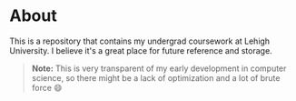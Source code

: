 # About 
This is a repository that contains my undergrad coursework at Lehigh University. I believe it's a great place for future reference and storage. 
> **Note:**
This is very transparent of my early development in computer science, so there might be a lack of optimization and a lot of brute force :smile: